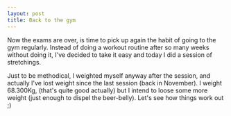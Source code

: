 ```yaml
---
layout: post
title: Back to the gym
---
```


Now the exams are over, is time to pick up again the habit of going to the gym regularly. Instead of doing a workout routine after so many weeks without doing it, I've decided to take it easy and today I did a session of stretchings.

Just to be methodical, I weighted myself anyway after the session, and actually I've lost weight since the last session (back in November). I weight 68.300Kg, (that's quite good actually) but I intend to loose some more weight (just enough to dispel the beer-belly). Let's see how things work out ;)
